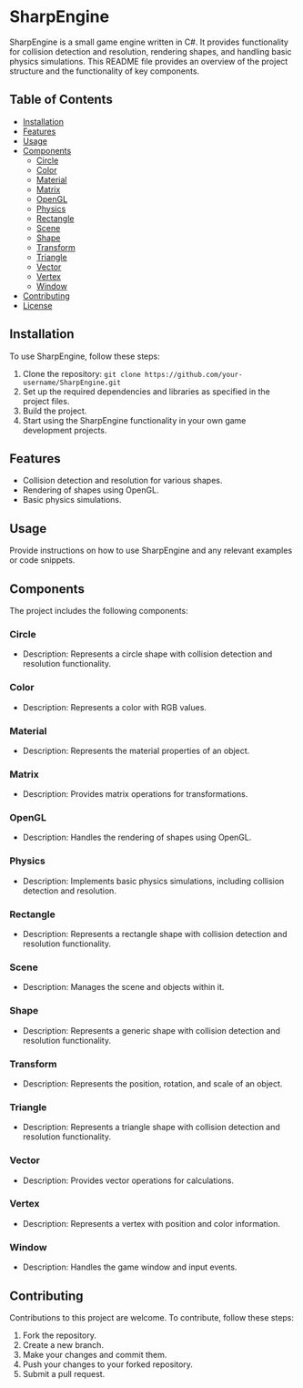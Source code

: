 # SharpEngine

SharpEngine is a small game engine written in C#. It provides functionality for collision detection and resolution, rendering shapes, and handling basic physics simulations. This README file provides an overview of the project structure and the functionality of key components.

## Table of Contents
- [Installation](#installation)
- [Features](#features)
- [Usage](#usage)
- [Components](#components)
  - [Circle](#circle)
  - [Color](#color)
  - [Material](#material)
  - [Matrix](#matrix)
  - [OpenGL](#opengl)
  - [Physics](#physics)
  - [Rectangle](#rectangle)
  - [Scene](#scene)
  - [Shape](#shape)
  - [Transform](#transform)
  - [Triangle](#triangle)
  - [Vector](#vector)
  - [Vertex](#vertex)
  - [Window](#window)
- [Contributing](#contributing)
- [License](#license)

## Installation
To use SharpEngine, follow these steps:

1. Clone the repository: `git clone https://github.com/your-username/SharpEngine.git`
2. Set up the required dependencies and libraries as specified in the project files.
3. Build the project.
4. Start using the SharpEngine functionality in your own game development projects.

## Features
- Collision detection and resolution for various shapes.
- Rendering of shapes using OpenGL.
- Basic physics simulations.

## Usage
Provide instructions on how to use SharpEngine and any relevant examples or code snippets.

## Components
The project includes the following components:

### Circle
- Description: Represents a circle shape with collision detection and resolution functionality.

### Color
- Description: Represents a color with RGB values.

### Material
- Description: Represents the material properties of an object.

### Matrix
- Description: Provides matrix operations for transformations.

### OpenGL
- Description: Handles the rendering of shapes using OpenGL.

### Physics
- Description: Implements basic physics simulations, including collision detection and resolution.

### Rectangle
- Description: Represents a rectangle shape with collision detection and resolution functionality.

### Scene
- Description: Manages the scene and objects within it.

### Shape
- Description: Represents a generic shape with collision detection and resolution functionality.

### Transform
- Description: Represents the position, rotation, and scale of an object.

### Triangle
- Description: Represents a triangle shape with collision detection and resolution functionality.

### Vector
- Description: Provides vector operations for calculations.

### Vertex
- Description: Represents a vertex with position and color information.

### Window
- Description: Handles the game window and input events.

## Contributing
Contributions to this project are welcome. To contribute, follow these steps:

1. Fork the repository.
2. Create a new branch.
3. Make your changes and commit them.
4. Push your changes to your forked repository.
5. Submit a pull request.

